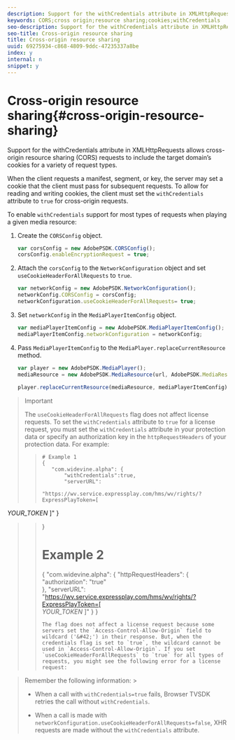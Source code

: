 ```yaml
---
description: Support for the withCredentials attribute in XMLHttpRequests allows cross-origin resource sharing (CORS) requests to include the target domain’s cookies for a variety of request types.
keywords: CORS;cross origin;resource sharing;cookies;withCredentials
seo-description: Support for the withCredentials attribute in XMLHttpRequests allows cross-origin resource sharing (CORS) requests to include the target domain’s cookies for a variety of request types.
seo-title: Cross-origin resource sharing
title: Cross-origin resource sharing
uuid: 69275934-c868-4809-9ddc-47235337a8be
index: y
internal: n
snippet: y
---
```


# Cross-origin resource sharing{#cross-origin-resource-sharing}

Support for the withCredentials attribute in XMLHttpRequests allows cross-origin resource sharing (CORS) requests to include the target domain’s cookies for a variety of request types.

When the client requests a manifest, segment, or key, the server may set a cookie that the client must pass for subsequent requests. To allow for reading and writing cookies, the client must set the `withCredentials` attribute to `true` for cross-origin requests.

To enable `withCredentials` support for most types of requests when playing a given media resource: 

1. Create the `CORSConfig` object.

   ```js
   var corsConfig = new AdobePSDK.CORSConfig();  
   corsConfig.enableEncryptionRequest = true; 
   ```

1. Attach the `corsConfig` to the `NetworkConfiguration` object and set `useCookieHeaderForAllRequests` to `true`.

   ```js
   var networkConfig = new AdobePSDK.NetworkConfiguration();  
   networkConfig.CORSConfig = corsConfig; 
   networkConfiguration.useCookieHeaderForAllRequests= true;
   ```

1. Set `networkConfig` in the `MediaPlayerItemConfig` object.

   ```js
   var mediaPlayerItemConfig = new AdobePSDK.MediaPlayerItemConfig();  
   mediaPlayerItemConfig.networkConfiguration = networkConfig; 
   ```

1. Pass `MediaPlayerItemConfig` to the `MediaPlayer.replaceCurrentResource` method.

   ```js
   var player = new AdobePSDK.MediaPlayer(); 
   mediaResource = new AdobePSDK.MediaResource(url, AdobePSDK.MediaResourceType.HLS);  
    
   player.replaceCurrentResource(mediaResource, mediaPlayerItemConfig);  
   
   ```

>>[!IMPORTANT]
>>
>>The `useCookieHeaderForAllRequests` flag does not affect license requests. To set the `withCredentials` attribute to `true` for a license request, you must set the `withCredentials` attribute in your protection data or specify an authorization key in the `httpRequestHeaders` of your protection data. For example: 
>
>>```>>
>># Example 1 
>>{ 
>>    "com.widevine.alpha": {  
>>        "withCredentials":true,  
>>        "serverURL":  
>>          "https://wv.service.expressplay.com/hms/wv/rights/?ExpressPlayToken=[  
<i>YOUR_TOKEN</i> ]" } 
>>} 
>> 
>># Example 2 
>>{ 
>>    "com.widevine.alpha": { 
>>        "httpRequestHeaders": {  
>>            "authorization": "true"  
>>            }, 
>>        "serverURL":  
>>          "https://wv.service.expressplay.com/hms/wv/rights/?ExpressPlayToken=[  
<i>YOUR_TOKEN</i> ]" 
>>        } 
>>}
>>```>
>>The flag does not affect a license request because some servers set the `Access-Control-Allow-Origin` field to wildcard ('&#42;') in their response. But, when the credentials flag is set to `true`, the wildcard cannot be used in `Access-Control-Allow-Origin`. If you set `useCookieHeaderForAllRequests` to `true` for all types of requests, you might see the following error for a license request:  

>
>Remember the following information: >
>* When a call with `withCredentials=true` fails, Browser TVSDK retries the call without `withCredentials`. 
>
>* When a call is made with `networkConfiguration.useCookieHeaderForAllRequests=false`, XHR requests are made without the `withCredentials` attribute. 
>

